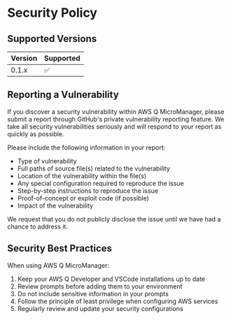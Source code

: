 # Security Policy

## Supported Versions

| Version | Supported          |
| ------- | ------------------ |
| 0.1.x   | :white_check_mark: |

## Reporting a Vulnerability

If you discover a security vulnerability within AWS Q MicroManager, please submit a report through GitHub's private vulnerability reporting feature. We take all security vulnerabilities seriously and will respond to your report as quickly as possible.

Please include the following information in your report:

- Type of vulnerability
- Full paths of source file(s) related to the vulnerability
- Location of the vulnerability within the file(s)
- Any special configuration required to reproduce the issue
- Step-by-step instructions to reproduce the issue
- Proof-of-concept or exploit code (if possible)
- Impact of the vulnerability

We request that you do not publicly disclose the issue until we have had a chance to address it.

## Security Best Practices

When using AWS Q MicroManager:

1. Keep your AWS Q Developer and VSCode installations up to date
2. Review prompts before adding them to your environment
3. Do not include sensitive information in your prompts
4. Follow the principle of least privilege when configuring AWS services
5. Regularly review and update your security configurations